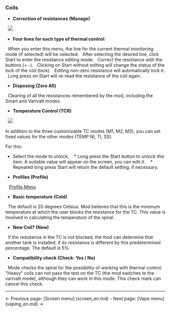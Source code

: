 ### __Coils__

* __Correction of resistances (Manage)__

  ![](http://i345.photobucket.com/albums/p374/ClockSelect/eVic/coils_zpsn29ef1h5.png)

* __Four lines for each type of thermal control:__

  When you enter this menu, the line for the current thermal monitoring mode (if selected) will be selected.
  After selecting the desired line, click Start to enter the resistance editing mode.
  Correct the resistance with the buttons (+ -).
  Clicking on Start without editing will change the status of the lock of the coil (lock).
  Editing non-zero resistance will automatically lock it.
  Long press on Start will re-read the resistance of the coil again.

* __Disposing (Zero All)__

  Clearing of all the resistances remembered by the mod, including the Smart and Varivatt modes.

* __Temperature Control (TCR)__

  ![](https://www.dropbox.com/s/n09iy9nu57jnv18/tcrset.png?dl=1)

In addition to the three customizable TC modes (M1, M2, M3), you can set fixed values ​​for the other modes (TEMP NI, TI, SS).

For this:
   
   * Select the mode to unlock,
   * Long press the Start button to unlock this item. A suitable value will appear on the screen, you can edit it.
   * Repeated long press Start will return the default setting, if necessary.

* __Profiles (Profile)__

   [Profile Menu](profiles_en.md)

* __Basic temperature (Cold)__

  The default is 20 degrees Celsius. Mod believes that this is the minimum temperature at which the user blocks the resistance for the TC. This value is involved in calculating the temperature of the spiral.

* __New Coil? (New)__

  If the resistance in the TC is not blocked, the mod can determine that another tank is installed, if its resistance is different by this predetermined percentage. The default is 5%.

* __Compatibility check (Check: Yes / No)__

  Mode checks the spiral for the possibility of working with thermal control. "Heavy" coils can not pass the test on the TC (the mod switches to the varivatt mode), although they can work in this mode. This check mark can cancel this check.

-----

← Previous page: [Screen menu] (screen_en.md) - Next page: [Vape menu] (vaping_en.md) →
